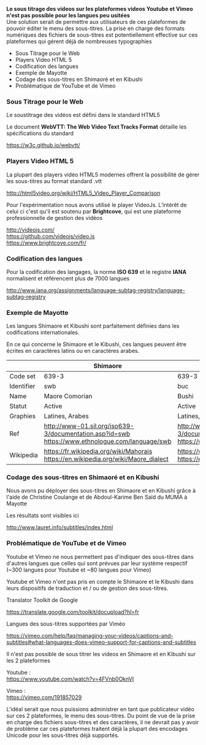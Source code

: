 **Le sous titrage des videos sur les plateformes videos Youtube et Vimeo n'est pas possible pour les langues peu usitées**  
Une solution serait de permettre aux utilisateurs de ces plateformes de pouvoir éditer le menu des sous-titres. La prise en charge des formats numériques des fichiers de sous-titres est potentiellement effective sur ces plateformes qui gérent déjà de nombreuses typographies 


* Sous Titrage pour le Web
* Players Video HTML 5
* Codification des langues
* Exemple de Mayotte
* Codage des sous-titres en Shimaoré et en Kibushi
* Problématique de YouTube et de Vimeo  

### Sous Titrage pour le Web

Le soustitrage des vidéos est défini dans le standard HTML5

Le document **WebVTT: The Web Video Text Tracks Format** détaille les spécifications du standard

https://w3c.github.io/webvtt/
  

### Players Video HTML 5

La plupart des players vidéo HTML5 modernes offrent la possibilité de gérer les sous-titres au format standard .vtt

http://html5video.org/wiki/HTML5_Video_Player_Comparison

Pour l'expérimentation nous avons utilisé le player VideoJs. L’intérêt de celui ci c'est qu'il est soutenu par **Brightcove**, qui est une plateforme professionnelle de gestion des vidéos

http://videojs.com/  
https://github.com/videojs/video.js  
https://www.brightcove.com/fr/  


### Codification des langues

Pour la codification des langages, la norme **ISO 639** et le registre **IANA** normalisent et référencent plus de 7000 langues


http://www.iana.org/assignments/language-subtag-registry/language-subtag-registry 


### Exemple de Mayotte
 
Les langues Shimaore et Kibushi sont parfaitement définies dans les codifications internationales.

En ce qui concerne le Shimaore et le Kibushi, ces langues peuvent être écrites en caractères latins ou en caractères arabes.

|            | Shimaore                                                                                        | Kibushi                                                                                         |
|------------|-------------------------------------------------------------------------------------------------|-------------------------------------------------------------------------------------------------|
| Code set   | 639-3                                                                                           | 639-3                                                                                           |
| Identifier | swb                                                                                             | buc                                                                                             |
| Name       | Maore Comorian                                                                                  | Bushi                                                                                           |
| Statut     | Active                                                                                          | Active                                                                                          |
| Graphies   | Latines, Arabes                                                                                 | Latines, Arabes                                                                                 |
| Ref        | http://www-01.sil.org/iso639-3/documentation.asp?id=swb https://www.ethnologue.com/language/swb | http://www-01.sil.org/iso639-3/documentation.asp?id=buc https://www.ethnologue.com/language/buc |
| Wikipedia  | https://fr.wikipedia.org/wiki/Mahorais https://en.wikipedia.org/wiki/Maore_dialect              | https://www.ethnologue.com/language/buc https://en.wikipedia.org/wiki/Bushi_language            |


### Codage des sous-titres en Shimaoré et en Kibushi

Nous avons pu déployer des sous-titres en Shimaore et en Kibushi grâce à l'aide de Christine Coulange et de Abdoul-Karime Ben Saïd du MUMA à Mayotte

Les résultats sont visibles ici

http://www.lauret.info/subtitles/index.html


### Problématique de YouTube et de Vimeo

Youtube et Vimeo ne nous permettent pas d'indiquer des sous-titres dans d'autres langues que celles qui sont prévues par leur système respectif (~300 langues pour Youtube et ~80 langues pour Vimeo)

Youtube et Vimeo n'ont pas pris en compte le Shimaore et le Kibushi dans leurs dispositifs de traduction et / ou de gestion des sous-titres.

Translator Toolkit de Google

https://translate.google.com/toolkit/docupload?hl=fr

Langues des sous-titres supportées par Viméo

https://vimeo.com/help/faq/managing-your-videos/captions-and-subtitles#what-languages-does-vimeo-support-for-captions-and-subtitles

Il n'est pas possible de sous titrer les videos en Shimaore et en Kibushi sur les 2 plateformes
 
Youtube :  
https://www.youtube.com/watch?v=4FVnb0OknVI

Vimeo :  
https://vimeo.com/191857029

L’idéal serait que nous puissions administrer en tant que publicateur vidéo sur ces 2 plateformes, le menu des sous-titres. Du point de vue de la prise en charge des fichiers sous-titres et des caractères, il ne devrait pas y avoir de problème car ces plateformes traitent déjà la plupart des encodages Unicode pour les sous-titres déjà supportés.



